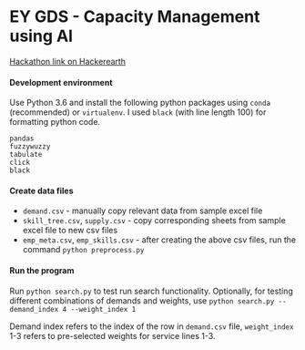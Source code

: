# EY GDS - Capacity Management using AI

[Hackathon link on Hackerearth](https://www.hackerearth.com/challenges/hackathon/ey-radio-hackathon/)

#### Development environment

Use Python 3.6 and install the following python packages using `conda` (recommended) or `virtualenv`. I used `black` (with line length 100) for formatting python code.
```
pandas
fuzzywuzzy
tabulate
click
black
```

#### Create data files

* `demand.csv` - manually copy relevant data from sample excel file
* `skill_tree.csv`, `supply.csv` - copy corresponding sheets from sample excel file to new csv files
* `emp_meta.csv`, `emp_skills.csv` - after creating the above csv files, run the command `python preprocess.py`

#### Run the program

 Run `python search.py` to test run search functionality. Optionally, for testing different combinations of demands and weights, use `python search.py --demand_index 4 --weight_index 1`

 Demand index refers to the index of the row in `demand.csv` file, `weight_index` 1-3 refers to pre-selected weights for service lines 1-3.